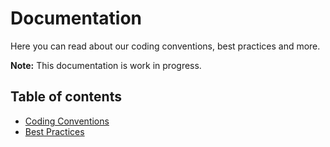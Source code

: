 # Documentation

Here you can read about our coding conventions, best practices and more.

**Note:** This documentation is work in progress.

## Table of contents

- [Coding Conventions](./01-coding-convetions.md)
- [Best Practices](./02-best-pratices.md)
